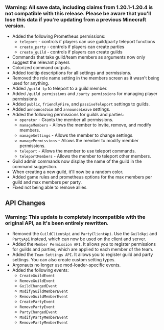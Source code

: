 ### Warning: All save data, including claims from 1.20.1-1.20.4 is not compatible with this release. Please be aware that you'll lose this data if you're updating from a previous Minecraft version.

- Added the following Prometheus permissions:
    - `teleport` - controls if players can use guild/party teleport functions
    - `create_party` - controls if players can create parties
    - `create_guild` - controls if players can create guilds
- Commands that take guild/team members as arguments now only suggest the relevant players
- Colorized command outputs.
- Added tooltip descriptions for all settings and permissions.
- Removed the role name setting in the members screen as it wasn't being used for anything.
- Added `/guild tp` to teleport to a guild member.
- Added `/guild permissions` and `/party permissions` for managing player permissions
- Added `public`, `friendlyFire`, and `passiveTeleport` settings to guilds.
- Added `announceJoin` and `announceLeave` settings.
- Added the following permissions for guilds and parties:
    - `operator` - Grants the member all permissions.
    - `manageMembers` - Allows the member to invite, remove, and modify members.
    - `manageSettings` - Allows the member to change settings.
    - `managePermissions` - Allows the member to modify member permissions.
    - `teleport` - Allows the member to use teleport commands.
    - `teleportMembers` - Allows the member to teleport other members.
- Guild admin commands now display the name of the guild in the command suggestion.
- When creating a new guild, it'll now be a random color.
- Added game rules and prometheus options for the max members per guild and max members per party.
- Fixed not being able to remove allies.

## API Changes

### Warning: This update is completely incompatible with the original API, as it's been entirely rewritten.

- Removed the `GuildClientApi` and `PartyClientApi`. Use the `GuildApi` and `PartyApi` instead, which can now be used on the client and server.
- Added the `Member Permission API`. It allows you to register permissions for guilds and parties, which are applied to each member of the team.
- Added the `Team Settings API`. It allows you to register guild and party settings. You can also create custom setting types.
- Argonauts no longer use mod-loader-specific events.
- Added the following events:
    - `CreateGuildEvent`
    - `RemoveGuildEvent`
    - `GuildChangedEvent`
    - `ModifyGuildMemberEvent`
    - `RemoveGuildMemberEvent`
    - `CreatePartyEvent`
    - `RemovePartyEvent`
    - `PartyChangedEvent`
    - `ModifyPartyMemberEvent`
    - `RemovePartyMemberEvent`
